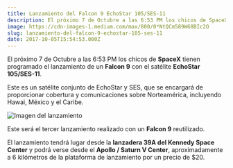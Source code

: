 ```yaml
---
title: Lanzamiento del Falcon 9 EchoStar 105/SES-11
description: El próximo 7 de Octubre a las 6:53 PM los chicos de SpaceX tienen programado el lanzamiento de un Falcon 9 con el satélite EchoStar 105/SES-11.
image: https://cdn-images-1.medium.com/max/800/0*NtQCm589W68BIc2O
slug: lanzamiento-del-falcon-9-echostar-105-ses-11
date: 2017-10-05T15:54:53.000Z
---
```


El próximo 7 de Octubre a las 6:53 PM los chicos de **SpaceX** tienen programado el lanzamiento de un **Falcon 9** con el satélite **EchoStar 105/SES-11**.

Este es un satélite conjunto de EchoStar y SES, que se encargará de proporcionar cobertura y comunicaciones sobre Norteamérica, incluyendo Hawai, México y el Caribe.

![Imagen del lanzamiento](https://cdn-images-1.medium.com/max/800/0*NtQCm589W68BIc2O)

Este será el tercer lanzamiento realizado con un **Falcon 9** reutilizado.

El lanzamiento tendrá lugar desde la **lanzadera 39A del Kennedy Space Center** y podrá verse desde el **Apollo / Saturn V Center**, aproximadamente a 6 kilómetros de la plataforma de lanzamiento por un precio de $20.
